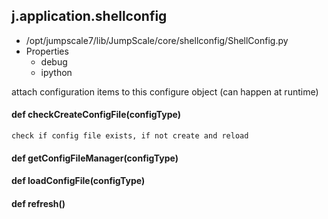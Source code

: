 ## j.application.shellconfig

- /opt/jumpscale7/lib/JumpScale/core/shellconfig/ShellConfig.py
- Properties
    - debug
    - ipython

attach configuration items to this configure object (can happen at runtime)

#### def checkCreateConfigFile(configType) 

    check if config file exists, if not create and reload

#### def getConfigFileManager(configType) 

    

#### def loadConfigFile(configType) 

    

#### def refresh() 

    

